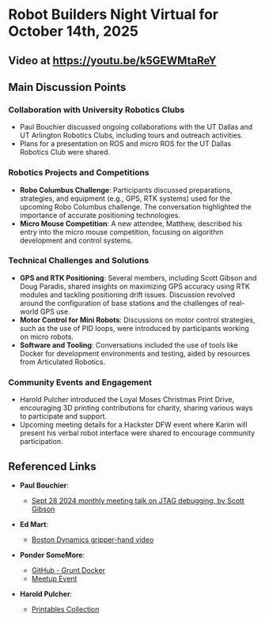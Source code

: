 # Robot Builders Night Virtual for October 14th, 2025

## Video at https://youtu.be/k5GEWMtaReY

## Main Discussion Points

### Collaboration with University Robotics Clubs

- Paul Bouchier discussed ongoing collaborations with the UT Dallas and UT Arlington Robotics Clubs, including tours and outreach activities.
- Plans for a presentation on ROS and micro ROS for the UT Dallas Robotics Club were shared.

### Robotics Projects and Competitions

- **Robo Columbus Challenge**: Participants discussed preparations, strategies, and equipment (e.g., GPS, RTK systems) used for the upcoming Robo Columbus challenge. The conversation highlighted the importance of accurate positioning technologies.
- **Micro Mouse Competition**: A new attendee, Matthew, described his entry into the micro mouse competition, focusing on algorithm development and control systems.

### Technical Challenges and Solutions

- **GPS and RTK Positioning**: Several members, including Scott Gibson and Doug Paradis, shared insights on maximizing GPS accuracy using RTK modules and tackling positioning drift issues. Discussion revolved around the configuration of base stations and the challenges of real-world GPS use.
- **Motor Control for Mini Robots**: Discussions on motor control strategies, such as the use of PID loops, were introduced by participants working on micro robots.
- **Software and Tooling**: Conversations included the use of tools like Docker for development environments and testing, aided by resources from Articulated Robotics.

### Community Events and Engagement

- Harold Pulcher introduced the Loyal Moses Christmas Print Drive, encouraging 3D printing contributions for charity, sharing various ways to participate and support.
- Upcoming meeting details for a Hackster DFW event where Karim will present his verbal robot interface were shared to encourage community participation.

## Referenced Links

- **Paul Bouchier**:
  
  - [Sept 28 2024 monthly meeting talk on JTAG debugging, by Scott Gibson](https://www.dprg.org/category/news/page/7/)

- **Ed Mart**:
  
  - [Boston Dynamics gripper-hand video](https://youtu.be/gS4rOqNDTBk?si=wErY5K5s_H7_VUfV)

- **Ponder SomeMore**:
  
  - [GitHub - Grunt Docker](https://github.com/pondersome/grunt_docker)
  - [Meetup Event](https://www.meetup.com/hackster-dfw/events/311396569/)

- **Harold Pulcher**:
  
  - [Printables Collection](https://www.printables.com/@LoyalMoses/collections/2647544)